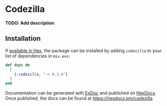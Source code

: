 # Codezilla

**TODO: Add description**

## Installation

If [available in Hex](https://hex.pm/docs/publish), the package can be installed
by adding `codezilla` to your list of dependencies in `mix.exs`:

```elixir
def deps do
  [
    {:codezilla, "~> 0.1.0"}
  ]
end
```

Documentation can be generated with [ExDoc](https://github.com/elixir-lang/ex_doc)
and published on [HexDocs](https://hexdocs.pm). Once published, the docs can
be found at <https://hexdocs.pm/codezilla>.


